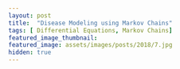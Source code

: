 ```yaml
---
layout: post
title:  "Disease Modeling using Markov Chains"
tags: [ Differential Equations, Markov Chains]
featured_image_thumbnail:
featured_image: assets/images/posts/2018/7.jpg
hidden: true
---
```



